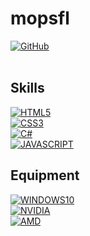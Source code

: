 # mopsfl

[![GitHub](https://img.shields.io/badge/Github-100000?style=for-the-badge&logo=github&logoColor=white)](https://github.com/mopsfl)
</br></br>

## Skills
[![HTML5](https://img.shields.io/badge/HTML5-E34F26?style=for-the-badge&logo=html5&logoColor=white)](https://github.com/mopsfl?tab=repositories&language=html)</br>
[![CSS3](https://img.shields.io/badge/CSS3-1572B6?style=for-the-badge&logo=css3&logoColor=white)](https://github.com/mopsfl?tab=repositories&language=css)</br>
[![C#](https://img.shields.io/badge/C%23-239120?style=for-the-badge&logo=c-sharp&logoColor=white)](https://github.com/mopsfl)</br>
[![JAVASCRIPT](https://img.shields.io/badge/JavaScript-323330?style=for-the-badge&logo=javascript&logoColor=F7DF1E)](https://github.com/mopsfl?tab=repositories&language=javascript)</br>

## Equipment

[![WINDOWS10](https://img.shields.io/badge/windows-PRO-%230078D6.svg?&style=for-the-badge&logo=windows&logoColor=white)](https://github.com/mopsfl)</br>
[![NVIDIA](https://img.shields.io/badge/RTX-2060-76B900?style=for-the-badge&logo=nvidia)](https://github.com/mopsfl)</br>
[![AMD](https://img.shields.io/badge/AMD-Ryzen%E2%84%A2%205%205600X-ED1C24?&style=for-the-badge&logo=amd)](https://github.com/mopsfl)</br>
